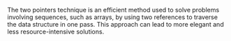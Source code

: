 The two pointers technique is an efficient method used to solve problems involving sequences, such as arrays, by using two references to traverse the data structure in one pass. This approach can lead to more elegant and less resource-intensive solutions.

